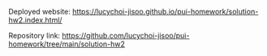 Deployed website: https://lucychoi-jisoo.github.io/pui-homework/solution-hw2.index.html/


Repository link: https://github.com/lucychoi-jisoo/pui-homework/tree/main/solution-hw2